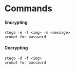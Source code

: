 # Commands
#### Encrypting
```
stego -e -f <img> -m <message>
prompt for password
```
#### Decrypting
```
stego -d -f <img>
prompt for password
```